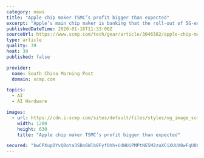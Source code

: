 ```yaml
---
category: news
title: "Apple chip maker TSMC’s profit bigger than expected"
excerpt: "Apple’s main chip maker is banking that the roll-out of 5G-enabled smartphones in 2020 will ... Sign up now for our 50% early bird offer from SCMP Research: China AI Report. The all new SCMP China AI Report gives you exclusive first-hand insights and analysis into the latest industry developments, and actionable and objective intelligence ..."
publishedDateTime: 2020-01-16T11:33:00Z
sourceUrl: https://www.scmp.com/tech/gear/article/3046382/apple-chip-maker-tsmcs-profit-bigger-expected
type: article
quality: 39
heat: 39
published: false

provider:
  name: South China Morning Post
  domain: scmp.com

topics:
  - AI
  - AI Hardware

images:
  - url: https://cdn.i-scmp.com/sites/default/files/styles/og_image_scmp_generic/public/d8/images/methode/2020/01/16/9821041e-3837-11ea-9933-e21be988cd59_image_hires_183031.JPG?itok=x8A4yynI&v=1579170638
    width: 1200
    height: 630
    title: "Apple chip maker TSMC’s profit bigger than expected"

secured: "bwCPXupDYvQ0ota3SBn6Wlb8FyfOhh+UdWUiPMPtNE5M2zuXCiXUUV0wFqU00vzrql0lNYQwy4Zts39mzJAiEvOx9My+eXbdpc8MHQfyLkMTiGYmtrv2kot2yr6lwN3pmPE4WDydELEImeWtmvBqBwCi3K3fx1Xy0jZn+thjDaccjJup6K49aRLY1v7J+ugt+9ORmL8FJ/vnFzFuE4R/k8lMT27WgGp8CAu6mTXA0F40GpOtBeSKmH2k5+o73kp1Ix4Tau/938knYgqsVAnTp0ejK7HAFP2s4yqzA+Tf+Uk1qkRsuqVgMzy+NosHndpZUSi5svNJctlCzkMWUWheUbizjHEbworDBXH1ApBUaWMl1QVrrXIZb/DgS6xWWA2Zc5sdxtskg0VEYd+SMoxKYRoC3ce8E6SJ4cumgA0b7e2O3ReABKz4apSyhs9xsreoGTxsPjIkklRgmz/kkTIouQ==;mSXL8VAKdZ4QvfwXEPxvvQ=="
---
```


